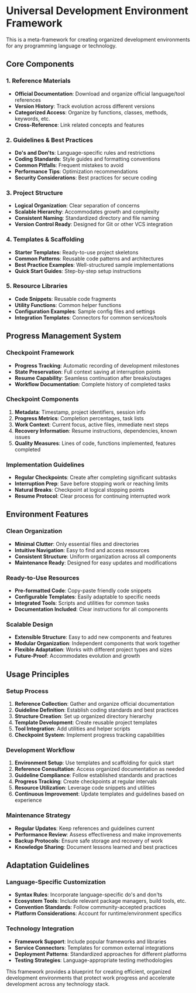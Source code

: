 # Universal Development Environment Framework

This is a meta-framework for creating organized development environments for any programming language or technology.

## Core Components

### 1. Reference Materials
- **Official Documentation**: Download and organize official language/tool references
- **Version History**: Track evolution across different versions
- **Categorized Access**: Organize by functions, classes, methods, keywords, etc.
- **Cross-Reference**: Link related concepts and features

### 2. Guidelines & Best Practices
- **Do's and Don'ts**: Language-specific rules and restrictions
- **Coding Standards**: Style guides and formatting conventions
- **Common Pitfalls**: Frequent mistakes to avoid
- **Performance Tips**: Optimization recommendations
- **Security Considerations**: Best practices for secure coding

### 3. Project Structure
- **Logical Organization**: Clear separation of concerns
- **Scalable Hierarchy**: Accommodates growth and complexity
- **Consistent Naming**: Standardized directory and file naming
- **Version Control Ready**: Designed for Git or other VCS integration

### 4. Templates & Scaffolding
- **Starter Templates**: Ready-to-use project skeletons
- **Common Patterns**: Reusable code patterns and architectures
- **Best Practice Examples**: Well-structured sample implementations
- **Quick Start Guides**: Step-by-step setup instructions

### 5. Resource Libraries
- **Code Snippets**: Reusable code fragments
- **Utility Functions**: Common helper functions
- **Configuration Examples**: Sample config files and settings
- **Integration Templates**: Connectors for common services/tools

## Progress Management System

### Checkpoint Framework
- **Progress Tracking**: Automatic recording of development milestones
- **State Preservation**: Full context saving at interruption points
- **Resume Capability**: Seamless continuation after breaks/outages
- **Workflow Documentation**: Complete history of completed tasks

### Checkpoint Components
1. **Metadata**: Timestamp, project identifiers, session info
2. **Progress Metrics**: Completion percentages, task lists
3. **Work Context**: Current focus, active files, immediate next steps
4. **Recovery Information**: Resume instructions, dependencies, known issues
5. **Quality Measures**: Lines of code, functions implemented, features completed

### Implementation Guidelines
- **Regular Checkpoints**: Create after completing significant subtasks
- **Interruption Prep**: Save before stopping work or reaching limits
- **Natural Breaks**: Checkpoint at logical stopping points
- **Resume Protocol**: Clear process for continuing interrupted work

## Environment Features

### Clean Organization
- **Minimal Clutter**: Only essential files and directories
- **Intuitive Navigation**: Easy to find and access resources
- **Consistent Structure**: Uniform organization across all components
- **Maintenance Ready**: Designed for easy updates and modifications

### Ready-to-Use Resources
- **Pre-formatted Code**: Copy-paste friendly code snippets
- **Configurable Templates**: Easily adaptable to specific needs
- **Integrated Tools**: Scripts and utilities for common tasks
- **Documentation Included**: Clear instructions for all components

### Scalable Design
- **Extensible Structure**: Easy to add new components and features
- **Modular Organization**: Independent components that work together
- **Flexible Adaptation**: Works with different project types and sizes
- **Future-Proof**: Accommodates evolution and growth

## Usage Principles

### Setup Process
1. **Reference Collection**: Gather and organize official documentation
2. **Guideline Definition**: Establish coding standards and best practices
3. **Structure Creation**: Set up organized directory hierarchy
4. **Template Development**: Create reusable project templates
5. **Tool Integration**: Add utilities and helper scripts
6. **Checkpoint System**: Implement progress tracking capabilities

### Development Workflow
1. **Environment Setup**: Use templates and scaffolding for quick start
2. **Reference Consultation**: Access organized documentation as needed
3. **Guideline Compliance**: Follow established standards and practices
4. **Progress Tracking**: Create checkpoints at regular intervals
5. **Resource Utilization**: Leverage code snippets and utilities
6. **Continuous Improvement**: Update templates and guidelines based on experience

### Maintenance Strategy
- **Regular Updates**: Keep references and guidelines current
- **Performance Review**: Assess effectiveness and make improvements
- **Backup Protocols**: Ensure safe storage and recovery of work
- **Knowledge Sharing**: Document lessons learned and best practices

## Adaptation Guidelines

### Language-Specific Customization
- **Syntax Rules**: Incorporate language-specific do's and don'ts
- **Ecosystem Tools**: Include relevant package managers, build tools, etc.
- **Convention Standards**: Follow community-accepted practices
- **Platform Considerations**: Account for runtime/environment specifics

### Technology Integration
- **Framework Support**: Include popular frameworks and libraries
- **Service Connectors**: Templates for common external integrations
- **Deployment Patterns**: Standardized approaches for different platforms
- **Testing Strategies**: Language-appropriate testing methodologies

This framework provides a blueprint for creating efficient, organized development environments that protect work progress and accelerate development across any technology stack.